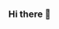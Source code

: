 ### Hi there 👋

<!--
**Akaleonard/akaleonard** is a ✨ _special_ ✨ repository because its `README.md` (this file) appears on your GitHub profile.

Here are some ideas to get you started:

- 🔭 I’m currently studying Full Stack Development
- 🌱 I’m currently learning Computer Science in Python
- 📫 How to reach me: On linkedin https://www.linkedin.com/in/brian-leonard-808065197/
- 😄 Pronouns: He/Him
- One of the projects I've worked on is https://findyourcity.netlify.app/
-->
